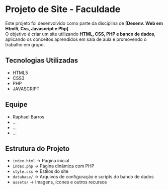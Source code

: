 # Projeto de Site - Faculdade

Este projeto foi desenvolvido como parte da disciplina de **[Desenv. Web em Html5, Css, Javascript e Php]**  
O objetivo é criar um site utilizando **HTML, CSS, PHP e banco de dados**, aplicando os conceitos aprendidos em sala de aula e promovendo o trabalho em grupo.

## Tecnologias Utilizadas
- HTML5  
- CSS3  
- PHP  
- JAVASCRIPT  


## Equipe
- Raphael Barros
- ...
- ...
- ...

## Estrutura do Projeto
- `index.html` → Página inicial  
- `index.php` → Página dinâmica com PHP  
- `style.css` → Estilos do site  
- `database/` → Arquivos de configuração e scripts do banco de dados  
- `assets/` → Imagens, ícones e outros recursos  



